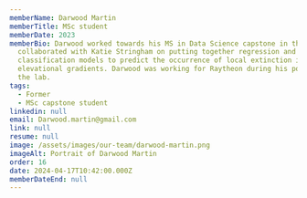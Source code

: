 ```yaml
---
memberName: Darwood Martin
memberTitle: MSc student
memberDate: 2023
memberBio: Darwood worked towards his MS in Data Science capstone in the Lab. He
  collaborated with Katie Stringham on putting together regression and
  classification models to predict the occurrence of local extinction in
  elevational gradients. Darwood was working for Raytheon during his position in
  the lab.
tags:
  - Former
  - MSc capstone student
linkedin: null
email: Darwood.martin@gmail.com
link: null
resume: null
image: /assets/images/our-team/darwood-martin.png
imageAlt: Portrait of Darwood Martin
order: 16
date: 2024-04-17T10:42:00.000Z
memberDateEnd: null
---
```


